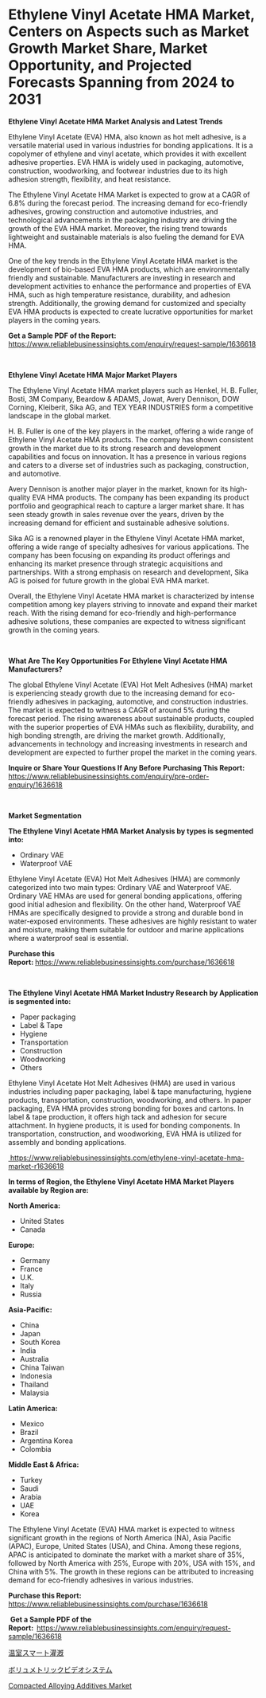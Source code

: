 <p><h1>Ethylene Vinyl Acetate HMA Market, Centers on Aspects such as Market Growth Market Share, Market Opportunity, and Projected Forecasts Spanning from 2024 to 2031</h1></p><p><strong>Ethylene Vinyl Acetate HMA Market Analysis and Latest Trends</strong></p>
<p><p>Ethylene Vinyl Acetate (EVA) HMA, also known as hot melt adhesive, is a versatile material used in various industries for bonding applications. It is a copolymer of ethylene and vinyl acetate, which provides it with excellent adhesive properties. EVA HMA is widely used in packaging, automotive, construction, woodworking, and footwear industries due to its high adhesion strength, flexibility, and heat resistance.</p><p>The Ethylene Vinyl Acetate HMA Market is expected to grow at a CAGR of 6.8% during the forecast period. The increasing demand for eco-friendly adhesives, growing construction and automotive industries, and technological advancements in the packaging industry are driving the growth of the EVA HMA market. Moreover, the rising trend towards lightweight and sustainable materials is also fueling the demand for EVA HMA.</p><p>One of the key trends in the Ethylene Vinyl Acetate HMA market is the development of bio-based EVA HMA products, which are environmentally friendly and sustainable. Manufacturers are investing in research and development activities to enhance the performance and properties of EVA HMA, such as high temperature resistance, durability, and adhesion strength. Additionally, the growing demand for customized and specialty EVA HMA products is expected to create lucrative opportunities for market players in the coming years.</p></p>
<p><strong>Get a Sample PDF of the Report:&nbsp;</strong> <a href="https://www.reliablebusinessinsights.com/enquiry/request-sample/1636618">https://www.reliablebusinessinsights.com/enquiry/request-sample/1636618</a></p>
<p>&nbsp;</p>
<p><strong>Ethylene Vinyl Acetate HMA Major Market Players</strong></p>
<p><p>The Ethylene Vinyl Acetate HMA market players such as Henkel, H. B. Fuller, Bosti, 3M Company, Beardow & ADAMS, Jowat, Avery Dennison, DOW Corning, Kleiberit, Sika AG, and TEX YEAR INDUSTRIES form a competitive landscape in the global market.</p><p>H. B. Fuller is one of the key players in the market, offering a wide range of Ethylene Vinyl Acetate HMA products. The company has shown consistent growth in the market due to its strong research and development capabilities and focus on innovation. It has a presence in various regions and caters to a diverse set of industries such as packaging, construction, and automotive.</p><p>Avery Dennison is another major player in the market, known for its high-quality EVA HMA products. The company has been expanding its product portfolio and geographical reach to capture a larger market share. It has seen steady growth in sales revenue over the years, driven by the increasing demand for efficient and sustainable adhesive solutions.</p><p>Sika AG is a renowned player in the Ethylene Vinyl Acetate HMA market, offering a wide range of specialty adhesives for various applications. The company has been focusing on expanding its product offerings and enhancing its market presence through strategic acquisitions and partnerships. With a strong emphasis on research and development, Sika AG is poised for future growth in the global EVA HMA market.</p><p>Overall, the Ethylene Vinyl Acetate HMA market is characterized by intense competition among key players striving to innovate and expand their market reach. With the rising demand for eco-friendly and high-performance adhesive solutions, these companies are expected to witness significant growth in the coming years.</p></p>
<p>&nbsp;</p>
<p><strong>What Are The Key Opportunities For Ethylene Vinyl Acetate HMA Manufacturers?</strong></p>
<p><p>The global Ethylene Vinyl Acetate (EVA) Hot Melt Adhesives (HMA) market is experiencing steady growth due to the increasing demand for eco-friendly adhesives in packaging, automotive, and construction industries. The market is expected to witness a CAGR of around 5% during the forecast period. The rising awareness about sustainable products, coupled with the superior properties of EVA HMAs such as flexibility, durability, and high bonding strength, are driving the market growth. Additionally, advancements in technology and increasing investments in research and development are expected to further propel the market in the coming years.</p></p>
<p><strong>Inquire or Share Your Questions If Any Before Purchasing This Report:</strong> <a href="https://www.reliablebusinessinsights.com/enquiry/pre-order-enquiry/1636618">https://www.reliablebusinessinsights.com/enquiry/pre-order-enquiry/1636618</a></p>
<p>&nbsp;</p>
<p><strong>Market Segmentation</strong></p>
<p><strong>The Ethylene Vinyl Acetate HMA Market Analysis by types is segmented into:</strong></p>
<p><ul><li>Ordinary VAE</li><li>Waterproof VAE</li></ul></p>
<p><p>Ethylene Vinyl Acetate (EVA) Hot Melt Adhesives (HMA) are commonly categorized into two main types: Ordinary VAE and Waterproof VAE. Ordinary VAE HMAs are used for general bonding applications, offering good initial adhesion and flexibility. On the other hand, Waterproof VAE HMAs are specifically designed to provide a strong and durable bond in water-exposed environments. These adhesives are highly resistant to water and moisture, making them suitable for outdoor and marine applications where a waterproof seal is essential.</p></p>
<p><strong>Purchase this Report:&nbsp;</strong><a href="https://www.reliablebusinessinsights.com/purchase/1636618">https://www.reliablebusinessinsights.com/purchase/1636618</a></p>
<p>&nbsp;</p>
<p><strong>The Ethylene Vinyl Acetate HMA Market Industry Research by Application is segmented into:</strong></p>
<p><ul><li>Paper packaging</li><li>Label & Tape</li><li>Hygiene</li><li>Transportation</li><li>Construction</li><li>Woodworking</li><li>Others</li></ul></p>
<p><p>Ethylene Vinyl Acetate Hot Melt Adhesives (HMA) are used in various industries including paper packaging, label & tape manufacturing, hygiene products, transportation, construction, woodworking, and others. In paper packaging, EVA HMA provides strong bonding for boxes and cartons. In label & tape production, it offers high tack and adhesion for secure attachment. In hygiene products, it is used for bonding components. In transportation, construction, and woodworking, EVA HMA is utilized for assembly and bonding applications.</p></p>
<p><a href="https://www.reliablebusinessinsights.com/ethylene-vinyl-acetate-hma-market-r1636618">&nbsp;https://www.reliablebusinessinsights.com/ethylene-vinyl-acetate-hma-market-r1636618</a></p>
<p><strong>In terms of Region, the Ethylene Vinyl Acetate HMA Market Players available by Region are:</strong></p>
<p>
    <p> <strong> North America: </strong>
        <ul>
            <li>United States</li>
            <li>Canada</li>
        </ul>
        </p> 
    <p> <strong> Europe: </strong>
        <ul>
            <li>Germany</li>
            <li>France</li>
            <li>U.K.</li>
            <li>Italy</li>
            <li>Russia</li>
        </ul>
        </p> 
    <p> <strong> Asia-Pacific: </strong>
        <ul>
            <li>China</li>
            <li>Japan</li>
            <li>South Korea</li>
            <li>India</li>
            <li>Australia</li>
            <li>China Taiwan</li>
            <li>Indonesia</li>
            <li>Thailand</li>
            <li>Malaysia</li>
        </ul>
        </p> 
    <p> <strong> Latin America: </strong>
        <ul>
            <li>Mexico</li>
            <li>Brazil</li>
            <li>Argentina Korea</li>
            <li>Colombia</li>
        </ul>
        </p> 
    <p> <strong> Middle East & Africa: </strong>
        <ul>
            <li>Turkey</li>
            <li>Saudi</li>
            <li>Arabia</li>
            <li>UAE</li>
            <li>Korea</li>
        </ul>
    </p>
    </p>
<p><p>The Ethylene Vinyl Acetate (EVA) HMA market is expected to witness significant growth in the regions of North America (NA), Asia Pacific (APAC), Europe, United States (USA), and China. Among these regions, APAC is anticipated to dominate the market with a market share of 35%, followed by North America with 25%, Europe with 20%, USA with 15%, and China with 5%. The growth in these regions can be attributed to increasing demand for eco-friendly adhesives in various industries.</p></p>
<p><strong>Purchase this Report: </strong><a href="https://www.reliablebusinessinsights.com/purchase/1636618">https://www.reliablebusinessinsights.com/purchase/1636618</a></p>
<p>&nbsp;<strong>Get a Sample PDF of the Report:&nbsp;&nbsp;</strong><a href="https://www.reliablebusinessinsights.com/enquiry/request-sample/1636618">https://www.reliablebusinessinsights.com/enquiry/request-sample/1636618</a></p>
<p><strong></strong></p>
<p><p><a href="https://github.com/LenoraKris2023/Market-Research-Report-List-1/blob/main/306479892424.md">温室スマート灌漑</a></p><p><a href="https://github.com/VernieBarton2023/Market-Research-Report-List-1/blob/main/919319992425.md">ボリュメトリックビデオシステム</a></p><p><a href="https://view.publitas.com/reportprime-1/compacted-alloying-additives-market-competitive-analysis-market-trends-and-forecast-to-2031/">Compacted Alloying Additives Market</a></p></p>